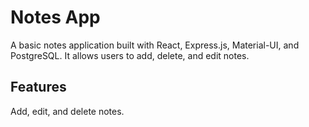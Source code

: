 # Notes App

A basic notes application built with React, Express.js, Material-UI, and PostgreSQL. It allows users to add, delete, and edit notes.

## Features
Add, edit, and delete notes.
